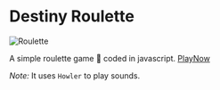 # Destiny Roulette 

<img src="https://i.giphy.com/media/3o6MblM7XUeAghyjrG/source.gif" alt="Roulette">


A simple roulette game :game_die: coded in javascript.
<a href="http://jnfran92.rocks/destiny-roulette/">PlayNow</a>

*Note:* It uses `Howler` to play sounds.